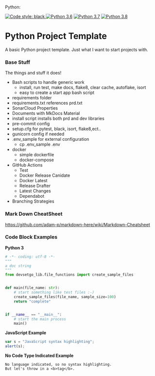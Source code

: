 Python:

<a href="https://github.com/psf/black"><img alt="Code style: black" src="https://img.shields.io/badge/code%20style-black-000000.svg">
[![Python 3.6](https://img.shields.io/badge/python-3.6-blue.svg)](https://www.python.org/downloads/release/python-360/)
[![Python 3.7](https://img.shields.io/badge/python-3.7-blue.svg)](https://www.python.org/downloads/release/python-370/)
[![Python 3.8](https://img.shields.io/badge/python-3.8-blue.svg)](https://www.python.org/downloads/release/python-380/)



# Python Project Template

A basic Python project template. Just what I want to start projects with.


### Base Stuff
The things and stuff it does!

- Bash scripts to handle generic work
    - install, run test, make docs, flake8, clear cache, autoflake, isort
    - easy to create a start app bash script
- requirements folder
 - requirements.txt references prd.txt
 - SonarCloud Properties
 - Documents with MkDocs Material
 - install script installs both prd and dev libraries
- pre-commit config
- setup.cfg for pytest, black, isort, flake8,ect..
- gunicorn config if needed
- .env_sample for external configuration
    - cp .env_sample .env
- docker
    - simple dockerfile
    - docker-compose
- GitHub Actions
    - Test
    - Docker Release Canidate
    - Docker Latest
    - Release Drafter
    - Latest Changes
    - Dependabot
- Branching Strategies
### Mark Down CheatSheet
https://github.com/adam-p/markdown-here/wiki/Markdown-Cheatsheet

### Code Block Examples

**Python 3**
```python
# -*- coding: utf-8 -*-
"""
a doc string
"""
from devsetgo_lib.file_functions import create_sample_files


def main(file_name: str):
    # start something like test files :-)
    create_sample_files(file_name, sample_size=100)
    return "complete"


if __name__ == "__main__":
    # start the main process
    main()
```

**JavaScript Example**
```javascript
var s = "JavaScript syntax highlighting";
alert(s);
```

**No Code Type Indicated Example**
```
No language indicated, so no syntax highlighting.
But let's throw in a <b>tag</b>.
```
